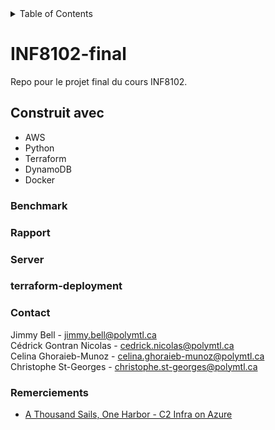 <!-- TABLE OF CONTENTS -->
<details>
  <summary>Table of Contents</summary>
  <ol>
    <li><a href="#construit avec">Construit avec</a></li>
    <li><a href="#benchmark">Benchmark</a></li>
    <li><a href="#rapport">Rapport</a></li>
    <li><a href="#server">Server</a></li>
    <li><a href="#terraform-deployment">terraform-deployment</a></li>
    <li><a href="#contact">Contact</a></li>
    <li><a href="#remerciements">Remerciements</a></li>
  </ol>
</details>

# INF8102-final
Repo pour le projet final du cours INF8102.

## Construit avec
* AWS
* Python
* Terraform
* DynamoDB
* Docker

### Benchmark
### Rapport
### Server
### terraform-deployment
### Contact
Jimmy Bell - jimmy.bell@polymtl.ca  
Cédrick Gontran Nicolas - cedrick.nicolas@polymtl.ca  
Celina Ghoraieb-Munoz - celina.ghoraieb-munoz@polymtl.ca  
Christophe St-Georges - christophe.st-georges@polymtl.ca  

### Remerciements
* [A Thousand Sails, One Harbor - C2 Infra on Azure](https://0xdarkvortex.dev/c2-infra-on-azure/)


